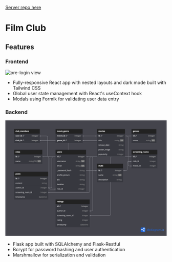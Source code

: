 [Server repo here](https://github.com/eburdekin/film-club-server)

# Film Club

## Features

### Frontend

![pre-login view](/public/prelogindemo.gif)

- Fully-responsive React app with nested layouts and dark mode built with Tailwind CSS
- Global user state management with React's useContext hook
- Modals using Formik for validating user data entry

### Backend

![dbdiagram](/public/dbdiagram_updated.png)

- Flask app built with SQLAlchemy and Flask-Restful
- Bcrypt for password hashing and user authentication
- Marshmallow for serialization and validation
